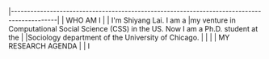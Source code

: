 |--------------------------------------------------------------------------------------------|
|                                         WHO AM I                                           |
|  I'm Shiyang Lai. I am a 
|my venture in Computational Social Science (CSS) in the US. Now I am a Ph.D. student at the |
|Sociology department of the University of Chicago.                                          |
|                                                                                            |
|                                    MY RESEARCH AGENDA                                      |
|  I 